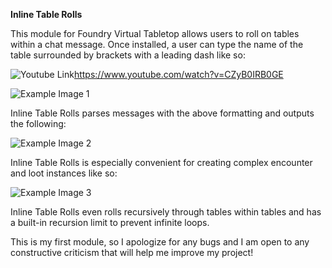 **Inline Table Rolls**

This module for Foundry Virtual Tabletop allows users to roll on tables within a chat message. Once installed, a user can type the name of the table surrounded by brackets with a leading dash like so:

![Youtube Link](https://i.imgur.com/U7JyFDC.jpg)https://www.youtube.com/watch?v=CZyB0IRB0GE

![Example Image 1](https://i.imgur.com/pDUiZyI.png)

Inline Table Rolls parses messages with the above formatting and outputs the following:

![Example Image 2](https://i.imgur.com/hg206r1.png)

Inline Table Rolls is especially convenient for creating complex encounter and loot instances like so:

![Example Image 3](https://i.imgur.com/5zp2jgq.png)

Inline Table Rolls even rolls recursively through tables within tables and has a built-in recursion limit to prevent infinite loops.

This is my first module, so I apologize for any bugs and I am open to any constructive criticism that will help me improve my project!

